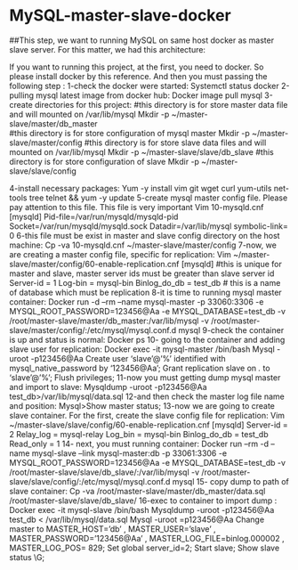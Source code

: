 # MySQL-master-slave-docker
##This step, we want to running MySQL on same host docker as master slave server. For this matter, we had this architecture:

If you want to running this project, at the first, you need to docker. So please install docker by this reference. And then you must passing the following step :
1-check the docker were started:
	Systemctl status docker
2-pulling mysql latest image from docker hub:
	Docker image pull mysql
3-create directories for this project:
	#this directory is for store master data file and will mounted on /var/lib/mysql
	Mkdir -p  ~/master-slave/master/db_master	
	#this directory is for store configuration of mysql master
	Mkdir -p ~/master-slave/master/config
	#this directory is for store slave data files and will mounted on /var/lib/mysql
	Mkdir -p ~/master-slave/slave/db_slave
#this directory is for store configuration of slave
	Mkdir -p ~/master-slave/slave/config

4-install necessary packages:
	Yum -y install vim git wget curl yum-utils net-tools tree  telnet && yum -y update
5-create mysql master config file. Please pay attention to this file. This file is very important
	Vim 10-mysqld.cnf
		[mysqld]
		Pid-file=/var/run/mysqld/mysqld-pid
		Socket=/var/run/mysqld/mysqld.sock
		Datadir=/var/lib/mysql	symbolic-link= 0
6-this file must be exist in master and slave config directory on the host machine:	
	Cp -va 10-mysqld.cnf	~/master-slave/master/config
7-now, we are creating a master config file, specific for replication:
	Vim ~/master-slave/master/config/60-enable-replication.cnf
		[mysqld]
		#this is unique for master and slave, master server ids must be greater than slave server id
		Server-id	=	1
		Log-bin		=	mysql-bin
		Binlog_do_db	=	test_db  # this is a name of database which must be replication
8-it is time to running mysql master container:
	Docker run -d –rm –name mysql-master -p 33060:3306 -e MYSQL_ROOT_PASSWORD=123456@Aa -e MYSQL_DATABASE=test_db -v /root/master-slave/master/db_master:/var/lib/mysql -v /root/master-slave/master/config/:/etc/mysql/mysql.conf.d mysql
9-check the container is up and status is normal:
	Docker ps
10- going to the container and adding slave user for replication:
	Docker exec -it mysql-master /bin/bash
		Mysql -uroot -p123456@Aa
			Create user ‘slave’@’%’ identified with mysql_native_password by ‘123456@Aa’;
			Grant replication slave on *.* to ‘slave’@’%’;
			Flush privileges;
11-now you must getting dump mysql master and import to slave:
		Mysqldump -uroot -p123456@Aa test_db>/var/lib/mysql/data.sql
12-and then check the master log file name and position:
	Mysql>Show master status;
13-now we are going to create slave container. For the first, create the slave config file for replication:
	Vim ~/master-slave/slave/config/60-enable-replication.cnf
		[mysqld]
		Server-id	=	2
		Relay_log	=	mysql-relay
		Log_bin		=	mysql-bin
		Binlog_do_db	=	test_db
		Read_only	=	1
14- next, you must running container:
	Docker run –rm -d –name mysql-slave –link mysql-master:db -p 33061:3306 -e MYSQL_ROOT_PASSWORD=123456@Aa -e MYSQL_DATABASE=test_db -v /root/master-slave/slave/db_slave/:/var/lib/mysql -v /root/master-slave/slave/config/:/etc/mysql/mysql.conf.d mysql
15- copy dump to path of slave container:
	Cp -va /root/master-slave/master/db_master/data.sql /root/master-slave/slave/db_slave/
16-exec to container to import dump :
	Docker exec -it mysql-slave /bin/bash
		Mysqldump -uroot -p123456@Aa test_db < /var/lib/mysql/data.sql
		Mysql -uroot =p123456@Aa
			Change master to MASTER_HOST=’db’ , MASTER_USER=’slave’ , MASTER_PASSWORD=’123456@Aa’ , MASTER_LOG_FILE=binlog.000002 , MASTER_LOG_POS= 829;
			Set global server_id=2;
			Start slave;
			Show slave status \G;


